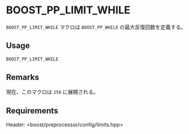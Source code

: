 # BOOST_PP_LIMIT_WHILE

`BOOST_PP_LIMIT_WHILE` マクロは `BOOST_PP_WHILE` の最大反復回数を定義する。

## Usage

```cpp
BOOST_PP_LIMIT_WHILE
```

## Remarks

現在、このマクロは `256` に展開される。

## Requirements

Header: &lt;boost/preprocessor/config/limits.hpp&gt;

